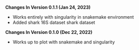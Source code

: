 **Changes In Version 0.1.1 (Jan 24, 2023)**

- Works entirely with singularity in snakemake environment
- Added shark 16S dataset shark dataset

**Changes In Version 0.1.0 (Dec 22, 2022)**

- Works up to plot with snakemake and singularity


